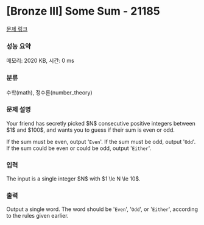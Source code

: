 # [Bronze III] Some Sum - 21185 

[문제 링크](https://www.acmicpc.net/problem/21185) 

### 성능 요약

메모리: 2020 KB, 시간: 0 ms

### 분류

수학(math), 정수론(number_theory)

### 문제 설명

<p>Your friend has secretly picked $N$ consecutive positive integers between $1$ and $100$, and wants you to guess if their sum is even or odd.</p>

<p>If the sum must be even, output '<code>Even</code>'.  If the sum must be odd, output '<code>Odd</code>'.  If the sum could be even or could be odd, output '<code>Either</code>'.</p>

### 입력 

 <p>The input is a single integer $N$ with $1 \le N \le 10$.</p>

### 출력 

 <p>Output a single word. The word should be '<code>Even</code>', '<code>Odd</code>', or '<code>Either</code>', according to the rules given earlier.</p>

